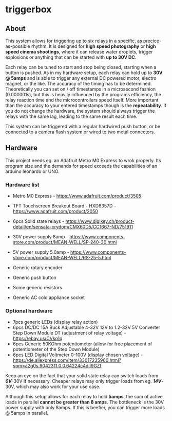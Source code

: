 # triggerbox

## About

This system allows for triggering up to six relays in a specific, as precice-as-possible rhythm.
It is designed for **high speed photography** or **high speed cinema shootings**,
where it can release water droplets, trigger explosions or anything that can be started with **up to 30V DC**.

Each relay can be tuned to start and stop being closed, starting when a button is pushed.
As in my hardware setup, each relay can hold up to **30V @ 5amps** and is able to trigger any external DC powered motor, electro magnet, or the like.
The accuracy of the timing has to be determined. Theoretically you can set on / off timestamps in a microsecond fashion (0.000001s), but this is heavily influenced by the programs efficiency, the relay reaction time and the microcontrollers speed itself. More important than the accuracy to your entered timestamps though is the **repeatability**. If you do not change the hardware, the system should always trigger the relays with the same lag, leading to the same result each time.

This system can be triggered with a regular hardwired push button, or be connected to a camera flash system or wired to two metal connectors.


## Hardware

This project needs eg. an Adafruit Metro M0 Express to wrok properly. Its program size and the demands for speed exceeds the capabilities of an arduino leonardo or UNO.


### Hardware list

- Metro M0 Express - https://www.adafruit.com/product/3505
- TFT Touchscreen Breakout Board - HXD8357D - https://www.adafruit.com/product/2050
- 6pcs Solid state relays - https://www.digikey.ch/product-detail/en/sensata-crydom/CMX60D5/CC1667-ND/751911
- 30V power supply 8amp - https://www.components-store.com/product/MEAN-WELL/SP-240-30.html
- 5V power supply 5.0amp - https://www.components-store.com/product/MEAN-WELL/RS-25-5.html

- Generic rotary encoder
- Generic push button
- Some generic resistors
- Generic AC cold appliance socket

### Optional hardware
- 7pcs generic LEDs (display relay action)
- 6pcs DC/DC 15A Buck Adjustable 4-32V 12V to 1.2-32V 5V Converter Step Down Module DT (adjustment of relay voltage) - https://ebay.us/CVko1q
- 6pcs Generic 50KOhm potentiometer (allow for free placement of potentiometer of the Step Down Module)
- 6pcs LED Digital Voltmeter 0-100V (display chosen voltage) - https://de.aliexpress.com/item/33017235960.html?spm=a2g0s.9042311.0.0.64224c4dII9GZf

Keep an eye on the fact that your solid state relay can switch loads from ***0V***-30V if necessary.
Cheaper relays may only trigger loads from eg. ***14V***-30V, which may also work for your use case.

Although this setup allows for each relay to hold **5amps**, the sum of active loads in parallel **cannot be greater than 8 amps**.
The bottleneck is the 30V power supply with only 8amps. If this is beefier, you can trigger more loads @ 5amps in parallel.
